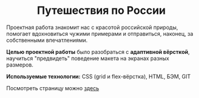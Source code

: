 <h1 align="center">Путешествия по России</h1>

Проектная работа знакомит нас с красотой российской природы, помогает вдохновиться чужими примерами и отправиться, наконец, за собственными впечатлениями.

**Целью проектной работы** было разобраться с **адаптивной вёрсткой**, научиться "предвидеть" поведение макета на экранах разных размеров.

**Используемые технологии:**
CSS (grid и flex-вёрстка), HTML, БЭМ, GIT

Посмотреть страницу можно [здесь](https://uliakarpova.github.io/russian-travel/)
